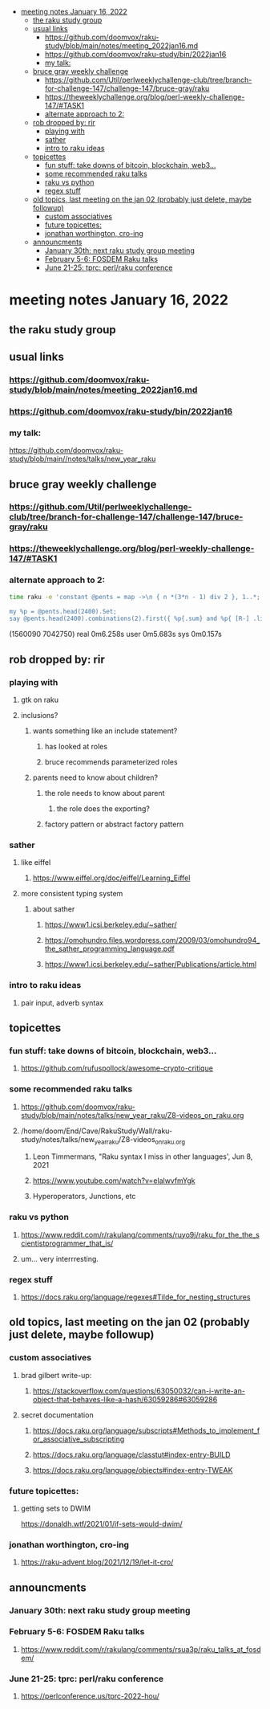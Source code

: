 - [meeting notes January 16, 2022](#org7a02b90)
  - [the raku study group](#org5788e92)
  - [usual links](#org95565ea)
    - [<https://github.com/doomvox/raku-study/blob/main/notes/meeting_2022jan16.md>](#org4b17232)
    - [<https://github.com/doomvox/raku-study/bin/2022jan16>](#org362269b)
    - [my talk:](#orgfda7349)
  - [bruce gray weekly challenge](#org01b9938)
    - [<https://github.com/Util/perlweeklychallenge-club/tree/branch-for-challenge-147/challenge-147/bruce-gray/raku>](#org5e365aa)
    - [<https://theweeklychallenge.org/blog/perl-weekly-challenge-147/#TASK1>](#org15feeaf)
    - [alternate approach to 2:](#orga2b766f)
  - [rob dropped by: rir](#org73836ac)
    - [playing with](#orga030186)
    - [sather](#org528bd8a)
    - [intro to raku ideas](#orgd5ac313)
  - [topicettes](#org66157f0)
    - [fun stuff: take downs of bitcoin, blockchain, web3&#x2026;](#org81241e7)
    - [some recommended raku talks](#orge86f3d1)
    - [raku vs python](#orgcd2aaf1)
    - [regex stuff](#orgc611435)
  - [old topics, last meeting on the jan 02 (probably just delete, maybe followup)](#orgb4b1984)
    - [custom associatives](#org32040df)
    - [future topicettes:](#org4848889)
    - [jonathan worthington, cro-ing](#orga2bb3fd)
  - [announcments](#orgc9e0978)
    - [January 30th: next raku study group meeting](#orgc9d2923)
    - [February 5-6: FOSDEM Raku talks](#org747c12e)
    - [June 21-25: tprc: perl/raku conference](#org836c0d7)


<a id="org7a02b90"></a>

# meeting notes January 16, 2022


<a id="org5788e92"></a>

## the raku study group


<a id="org95565ea"></a>

## usual links


<a id="org4b17232"></a>

### <https://github.com/doomvox/raku-study/blob/main/notes/meeting_2022jan16.md>


<a id="org362269b"></a>

### <https://github.com/doomvox/raku-study/bin/2022jan16>


<a id="orgfda7349"></a>

### my talk:

<https://github.com/doomvox/raku-study/blob/main//notes/talks/new_year_raku>


<a id="org01b9938"></a>

## bruce gray weekly challenge


<a id="org5e365aa"></a>

### <https://github.com/Util/perlweeklychallenge-club/tree/branch-for-challenge-147/challenge-147/bruce-gray/raku>


<a id="org15feeaf"></a>

### <https://theweeklychallenge.org/blog/perl-weekly-challenge-147/#TASK1>


<a id="orga2b766f"></a>

### alternate approach to 2:

```sh
time raku -e 'constant @pents = map ->\n { n *(3*n - 1) div 2 }, 1..*;

my %p = @pents.head(2400).Set;
say @pents.head(2400).combinations(2).first({ %p{.sum} and %p{ [R-] .list } });'
```

(1560090 7042750) real 0m6.258s user 0m5.683s sys 0m0.157s


<a id="org73836ac"></a>

## rob dropped by: rir


<a id="orga030186"></a>

### playing with

1.  gtk on raku

2.  inclusions?

    1.  wants something like an include statement?
    
        1.  has looked at roles
        
        2.  bruce recommends parameterized roles
    
    2.  parents need to know about children?
    
        1.  the role needs to know about parent
        
            1.  the role does the exporting?
        
        2.  factory pattern or abstract factory pattern


<a id="org528bd8a"></a>

### sather

1.  like eiffel

    1.  <https://www.eiffel.org/doc/eiffel/Learning_Eiffel>

2.  more consistent typing system

    1.  about sather
    
        1.  <https://www1.icsi.berkeley.edu/~sather/>
        
        2.  <https://omohundro.files.wordpress.com/2009/03/omohundro94_the_sather_programming_language.pdf>
        
        3.  <https://www1.icsi.berkeley.edu/~sather/Publications/article.html>


<a id="orgd5ac313"></a>

### intro to raku ideas

1.  pair input, adverb syntax


<a id="org66157f0"></a>

## topicettes


<a id="org81241e7"></a>

### fun stuff: take downs of bitcoin, blockchain, web3&#x2026;

1.  <https://github.com/rufuspollock/awesome-crypto-critique>


<a id="orge86f3d1"></a>

### some recommended raku talks

1.  <https://github.com/doomvox/raku-study/blob/main/notes/talks/new_year_raku/Z8-videos_on_raku.org>

2.  /home/doom/End/Cave/RakuStudy/Wall/raku-study/notes/talks/new<sub>year</sub><sub>raku</sub>/Z8-videos<sub>on</sub><sub>raku.org</sub>

    1.  Leon Timmermans, "Raku syntax I miss in other languages', Jun 8, 2021
    
    2.  <https://www.youtube.com/watch?v=elalwvfmYgk>
    
    3.  Hyperoperators, Junctions, etc


<a id="orgcd2aaf1"></a>

### raku vs python

1.  <https://www.reddit.com/r/rakulang/comments/ruyo9j/raku_for_the_the_scientistprogrammer_that_is/>

2.  um&#x2026; very interrresting.


<a id="orgc611435"></a>

### regex stuff

1.  <https://docs.raku.org/language/regexes#Tilde_for_nesting_structures>


<a id="orgb4b1984"></a>

## old topics, last meeting on the jan 02 (probably just delete, maybe followup)


<a id="org32040df"></a>

### custom associatives

1.  brad gilbert write-up:

    1.  <https://stackoverflow.com/questions/63050032/can-i-write-an-object-that-behaves-like-a-hash/63059286#63059286>

2.  secret documentation

    1.  <https://docs.raku.org/language/subscripts#Methods_to_implement_for_associative_subscripting>
    
    2.  <https://docs.raku.org/language/classtut#index-entry-BUILD>
    
    3.  <https://docs.raku.org/language/objects#index-entry-TWEAK>


<a id="org4848889"></a>

### future topicettes:

1.  getting sets to DWIM

    <https://donaldh.wtf/2021/01/if-sets-would-dwim/>


<a id="orga2bb3fd"></a>

### jonathan worthington, cro-ing

1.  <https://raku-advent.blog/2021/12/19/let-it-cro/>


<a id="orgc9e0978"></a>

## announcments


<a id="orgc9d2923"></a>

### January 30th: next raku study group meeting


<a id="org747c12e"></a>

### February 5-6: FOSDEM Raku talks

1.  <https://www.reddit.com/r/rakulang/comments/rsua3p/raku_talks_at_fosdem/>


<a id="org836c0d7"></a>

### June 21-25: tprc: perl/raku conference

1.  <https://perlconference.us/tprc-2022-hou/>
